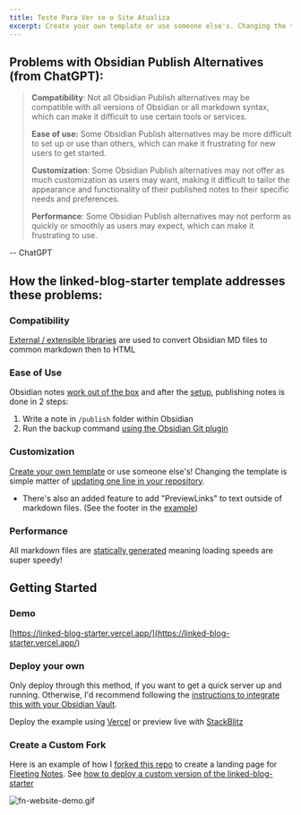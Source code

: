 ```yaml
---
title: Teste Para Ver se o Site Atualiza
excerpt: Create your own template or use someone else's. Changing the template is a matter of updating one line
---
```


## Problems with Obsidian Publish Alternatives (from ChatGPT):

 > 
 > **Compatibility**: Not all Obsidian Publish alternatives may be compatible with all versions of Obsidian or all markdown syntax, which can make it difficult to use certain tools or services. 
 > 
 > **Ease of use:** Some Obsidian Publish alternatives may be more difficult to set up or use than others, which can make it frustrating for new users to get started.
 > 
 > **Customization**: Some Obsidian Publish alternatives may not offer as much customization as users may want, making it difficult to tailor the appearance and functionality of their published notes to their specific needs and preferences.
 > 
 > **Performance**: Some Obsidian Publish alternatives may not perform as quickly or smoothly as users may expect, which can make it frustrating to use.

-- ChatGPT

## How the linked-blog-starter template addresses these problems:

### Compatibility

[External / extensible libraries](linked-blog-starter-does-not-reinvent-wheel.md) are used to convert Obsidian MD files to common markdown then to HTML

### Ease of Use

Obsidian notes [work out of the box](works-out-of-the-box-with-markdown-files.md) and after the [setup](publish-your-obsidian-notes-with-linked-blog-starter.md), publishing notes is done in 2 steps:
1. Write a note in `/publish` folder within Obsidian
2. Run the backup command [using the Obsidian Git plugin](connect-obsidian-vault-with-github.md)

### Customization

[Create your own template](deploy-a-custom-linked-blog-starter.md) or use someone else's! Changing the template is simple matter of [updating one line in your repository](update-publish-settings-github-actions.md).
- There's also an added feature to add "PreviewLinks" to text outside of markdown files. (See the footer in the [example](https://linked-blog-starter.vercel.app/home))

### Performance

All markdown files are [statically generated](statically-generated.md) meaning loading speeds are super speedy!

## Getting Started

### Demo

[https://linked-blog-starter.vercel.app/](https://linked-blog-starter.vercel.app/)

### Deploy your own

Only deploy through this method, if you want to get a quick server up and running. Otherwise, I'd recommend following the [instructions to integrate this with your Obsidian Vault](publish-your-obsidian-notes-with-linked-blog-starter.md).

Deploy the example using [Vercel](https://vercel.com/new/git/external?repository-url=https://github.com/matthewwong525/linked-blog-starter&project-name=linked-blog-starter&repository-name=linked-blog-starter) or preview live with [StackBlitz](https://stackblitz.com/github/matthewwong525/linked-blog-starter)

### Create a Custom Fork

Here is an example of how I [forked this repo](https://github.com/fleetingnotes/fleeting-notes-website) to create a landing page for [Fleeting Notes](https://www.fleetingnotes.app/). See [how to deploy a custom version of the linked-blog-starter](deploy-a-custom-linked-blog-starter.md)

![fn-website-demo.gif](attachments/fn-website-demo.gif)
